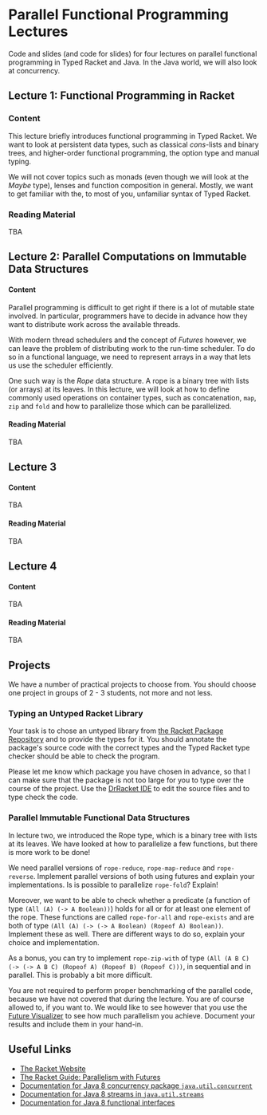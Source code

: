 # Parallel Functional Programming Lectures #

Code and slides (and code for slides) for four lectures on parallel functional programming in Typed Racket and Java. In the Java world, we will also look at concurrency.

## Lecture 1: Functional Programming in Racket ##

### Content ###

This lecture briefly introduces functional programming in Typed Racket. We want to look at persistent data types, such as classical *cons*-lists and binary trees, and higher-order functional programming, the option type and manual typing.

We will not cover topics such as monads (even though we will look at the *Maybe* type), lenses and function composition in general. Mostly, we want to get familiar with the, to most of you, unfamiliar syntax of Typed Racket.

### Reading Material ###

TBA

## Lecture 2: Parallel Computations on Immutable Data Structures ##

#### Content ####

Parallel programming is difficult to get right if there is a lot of mutable state involved. In particular, programmers have to decide in advance how they want to distribute work across the available threads.

With modern thread schedulers and the concept of *Futures* however, we can leave the problem of distributing work to the run-time scheduler. To do so in a functional language, we need to represent arrays in a way that lets us use the scheduler efficiently.

One such way is the *Rope* data structure. A rope is a binary tree with lists (or arrays) at its leaves. In this lecture, we will look at how to define commonly used operations on container types, such as concatenation, ```map```, ```zip``` and ```fold``` and how to parallelize those which can be parallelized.

#### Reading Material ####

TBA

## Lecture 3 ##

#### Content ####

TBA

#### Reading Material ####

TBA

## Lecture 4 ##

#### Content ####

TBA

#### Reading Material ####

TBA

## Projects ##

We have a number of practical projects to choose from. You should choose one project in groups of 2 - 3 students, not more and not less.

### Typing an Untyped Racket Library ###

Your task is to chose an untyped library from [the Racket Package Repository](https://pkgs.racket-lang.org/) and to provide the types for it. You should annotate the package's source code with the correct types and the Typed Racket type checker should be able to check the program.

Please let me know which package you have chosen in advance, so that I can make sure that the package is not too large for you to type over the course of the project. Use the [DrRacket IDE](http://racket-lang.org/) to edit the source files and to type check the code.

### Parallel Immutable Functional Data Structures ####

In lecture two, we introduced the Rope type, which is a binary tree with lists at its leaves. We have looked at how to parallelize a few functions, but there is more work to be done!

We need parallel versions of ```rope-reduce```, ```rope-map-reduce``` and ```rope-reverse```. Implement parallel versions of both using futures and explain your implementations. Is is possible to parallelize ```rope-fold```? Explain!

Moreover, we want to be able to check whether a predicate (a function of type ```(All (A) (-> A Boolean))```) holds for all or for at least one element of the rope. These functions are called ```rope-for-all``` and ```rope-exists``` and are both of type ```(All (A) (-> (-> A Boolean) (Ropeof A) Boolean))```. Implement these as well. There are different ways to do so, explain your choice and implementation.

As a bonus, you can try to implement ```rope-zip-with``` of type ```(All (A B C) (-> (-> A B C) (Ropeof A) (Ropeof B) (Ropeof C)))```, in sequential and in parallel. This is probably a bit more difficult.

You are not required to perform proper benchmarking of the parallel code, because we have not covered that during the lecture. You are of course allowed to, if you want to. We would like to see however that you use the [Future Visualizer](https://docs.racket-lang.org/future-visualizer/index.html) to see how much parallelism you achieve. Document your results and include them in your hand-in.

## Useful Links ##

- [The Racket Website](http://racket-lang.org/)
- [The Racket Guide: Parallelism with Futures](https://docs.racket-lang.org/guide/parallelism.html)
- [Documentation for Java 8 concurrency package ```java.util.concurrent```](http://docs.oracle.com/javase/8/docs/api/java/util/concurrent/package-summary.html)
- [Documentation for Java 8 streams in  ```java.util.streams```](http://docs.oracle.com/javase/8/docs/api/java/util/stream/package-summary.html)
- [Documentation for Java 8 functional interfaces](http://docs.oracle.com/javase/8/docs/api/java/util/function/package-summary.html)
